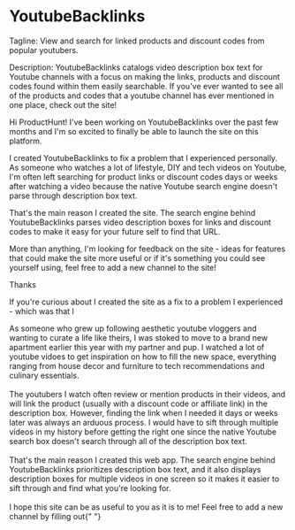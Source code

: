 # YoutubeBacklinks

Tagline: View and search for linked products and discount codes from popular youtubers.

Description: YoutubeBacklinks catalogs video description box text for Youtube channels with a focus on making the links, products and discount codes found within them easily searchable. If you've ever wanted to see all of the products and codes that a youtube channel has ever mentioned in one place, check out the site!

Hi ProductHunt! I've been working on YoutubeBacklinks over the past few months and I'm so excited to finally be able to launch the site on this platform.

I created YoutubeBacklinks to fix a problem that I experienced personally. As someone who watches a lot of lifestyle, DIY and tech videos on Youtube, I'm often left searching for product links or discount codes days or weeks after watching a video because the native Youtube search engine doesn't parse through description box text.

That's the main reason I created the site. The search engine behind YoutubeBacklinks parses video description boxes for links and discount codes to make it easy for your future self to find that URL.


More than anything, I'm looking for feedback on the site - ideas for features that could make the site more useful or if it's something you could see yourself using, feel free to add a new channel to the site!

Thanks 






If you're curious about I created the site as a fix to a problem I experienced - which was that I

As someone who grew up following aesthetic youtube vloggers and
wanting to curate a life like theirs, I was stoked to move to a
brand new apartment earlier this year with my partner and pup. I
watched a lot of youtube vidoes to get inspiration on how to fill
the new space, everything ranging from house decor and furniture to
tech recommendations and culinary essentials.
<br />
<br />
The youtubers I watch often review or mention products in their
videos, and will link the product (usually with a discount code or
affiliate link) in the description box. However, finding the link
when I needed it days or weeks later was always an arduous process.
I would have to sift through multiple videos in my history before
getting the right one since the native Youtube search box doesn't
search through all of the description box text.
<br />
<br /> That's the main reason I created this web app. The search
engine behind YoutubeBacklinks prioritizes description box text, and
it also displays description boxes for multiple videos in one screen
so it makes it easier to sift through and find what you're looking
for. <br /> <br />I hope this site can be as useful to you as it is
to me! Feel free to add a new channel by filling out{" "}

